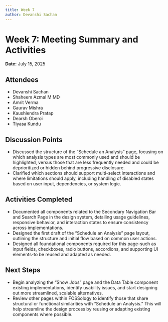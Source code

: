 ```yaml
---
title: Week 7
author: Devanshi Sachan
---
```

<!--
SPDX-License-Identifier: CC-BY-SA-4.0

SPDX-FileCopyrightText: 2025 Devanshi Sachan <devs221102gmail.com>
-->

# Week 7: Meeting Summary and Activities  
**Date:** July 15, 2025  

## Attendees  
- Devanshi Sachan   
- Shaheem Azmal M MD  
- Amrit Verma  
- Gaurav Mishra
- Kaushlendra Pratap  
- Dearsh Oberoi 
- Tiyasa Kundu   

## Discussion Points  
- Discussed the structure of the “Schedule an Analysis” page, focusing on which analysis types are most commonly used and should be highlighted, versus those that are less frequently needed and could be deprioritized or hidden behind progressive disclosure.  
- Clarified which sections should support multi-select interactions and where limitations should apply, including handling of disabled states based on user input, dependencies, or system logic.  

## Activities Completed  
- Documented all components related to the Secondary Navigation Bar and Search Page in the design system, detailing usage guidelines, responsive behavior, and interaction states to ensure consistency across implementations.  
- Designed the first draft of the “Schedule an Analysis” page layout, outlining the structure and initial flow based on common user actions.  
- Designed all foundational components required for this page-such as input fields, checkboxes, radio buttons, accordions, and supporting UI elements-to be reused and adapted as needed.  

## Next Steps  
- Begin analyzing the “Show Jobs” page and the Data Table component existing implementations, identify usability issues, and start designing out more streamlined, scalable alternatives.  
- Review other pages within FOSSology to identify those that share structural or functional similarities with “Schedule an Analysis.” This will help streamline the design process by reusing or adapting existing components where possible.  
